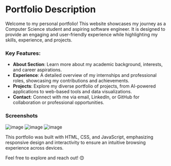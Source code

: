 # Portfolio Description

Welcome to my personal portfolio! This website showcases my journey as a Computer Science student and aspiring software engineer. It is designed to provide an engaging and user-friendly experience while highlighting my skills, experience, and projects.  

### Key Features:
- **About Section**: Learn more about my academic background, interests, and career aspirations.  
- **Experience**: A detailed overview of my internships and professional roles, showcasing my contributions and achievements.  
- **Projects**: Explore my diverse portfolio of projects, from AI-powered applications to web-based tools and data visualizations.  
- **Contact**: Connect with me via email, LinkedIn, or GitHub for collaboration or professional opportunities.

### Screenshots 
![image](https://github.com/user-attachments/assets/43423284-0fdb-486d-a702-b517b4e13800)
![image](https://github.com/user-attachments/assets/4079783b-a0df-430b-a53d-6311a188c4b0)
![image](https://github.com/user-attachments/assets/d5ecf864-22f5-4b09-8b08-184985f4bf02)





This portfolio was built with HTML, CSS, and JavaScript, emphasizing responsive design and interactivity to ensure an intuitive browsing experience across devices.  

Feel free to explore and reach out! 😊  
